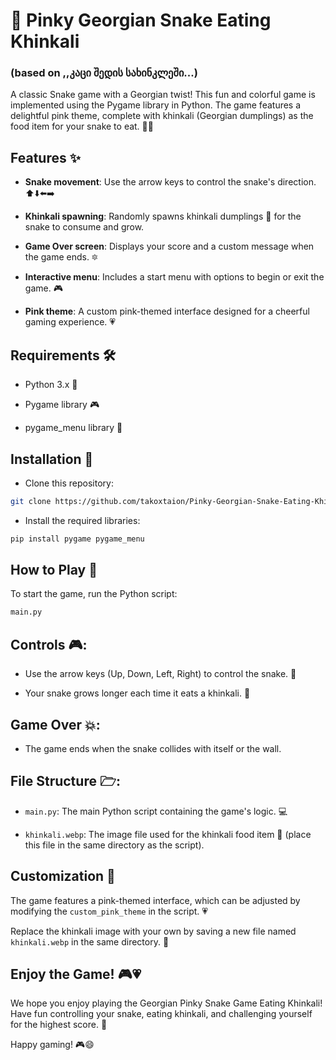 # 🐍 Pinky Georgian Snake Eating Khinkali 

### (based on ,,კაცი შედის სახინკლეში...)

A classic Snake game with a Georgian twist! This fun and colorful game is implemented using the Pygame library in Python. The game features a delightful pink theme, complete with khinkali (Georgian dumplings) as the food item for your snake to eat. 🍔✨

## Features ✨

- **Snake movement**: Use the arrow keys to control the snake's direction. ⬆️⬇️⬅️➡️

- **Khinkali spawning**: Randomly spawns khinkali dumplings 🍔 for the snake to consume and grow.

- **Game Over screen**: Displays your score and a custom message when the game ends. 🔯

- **Interactive menu**: Includes a start menu with options to begin or exit the game. 🎮

- **Pink theme**: A custom pink-themed interface designed for a cheerful gaming experience. 💗

## Requirements 🛠️

- Python 3.x 🐍

- Pygame library 🎮

- pygame_menu library 📝

## Installation 🔧

- Clone this repository:
```bash
git clone https://github.com/takoxtaion/Pinky-Georgian-Snake-Eating-Khinkali---Game.git
```

- Install the required libraries:
```bash
pip install pygame pygame_menu
```

## How to Play 🚀

To start the game, run the Python script:
```bash
main.py
```

## Controls 🎮:

- Use the arrow keys (Up, Down, Left, Right) to control the snake. 🐍

- Your snake grows longer each time it eats a khinkali. 🍔

## Game Over 💥:

- The game ends when the snake collides with itself or the wall. 

## File Structure 🗁:

- `main.py`: The main Python script containing the game's logic. 💻

- `khinkali.webp`: The image file used for the khinkali food item 🍔 (place this file in the same directory as the script).

## Customization 🎨

The game features a pink-themed interface, which can be adjusted by modifying the `custom_pink_theme` in the script. 💗

Replace the khinkali image with your own by saving a new file named `khinkali.webp` in the same directory. 🍔

## Enjoy the Game! 🎮💗

We hope you enjoy playing the Georgian Pinky Snake Game Eating Khinkali! Have fun controlling your snake, eating khinkali, and challenging yourself for the highest score. 🎉

Happy gaming! 🎮😄




